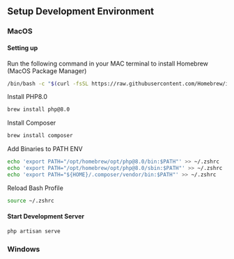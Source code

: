 ## Setup Development Environment

### MacOS

#### Setting up

Run the following command in your MAC terminal to install Homebrew (MacOS Package Manager)
```bash
/bin/bash -c "$(curl -fsSL https://raw.githubusercontent.com/Homebrew/install/HEAD/install.sh)"
```

Install PHP8.0
```bash
brew install php@8.0
```

Install Composer
```bash
brew install composer
```

Add Binaries to PATH ENV
```bash
echo 'export PATH="/opt/homebrew/opt/php@8.0/bin:$PATH"' >> ~/.zshrc
echo 'export PATH="/opt/homebrew/opt/php@8.0/sbin:$PATH"' >> ~/.zshrc
echo 'export PATH="${HOME}/.composer/vendor/bin:$PATH"' >> ~/.zshrc
```

Reload Bash Profile
```bash
source ~/.zshrc
```

#### Start Development Server

```bash
php artisan serve
```

### Windows
